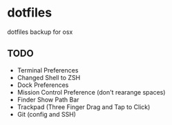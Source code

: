 # dotfiles
dotfiles backup for osx

## TODO
- Terminal Preferences
- Changed Shell to ZSH
- Dock Preferences
- Mission Control Preference (don't rearange spaces)
- Finder Show Path Bar 
- Trackpad (Three Finger Drag and Tap to Click)
- Git (config and SSH)